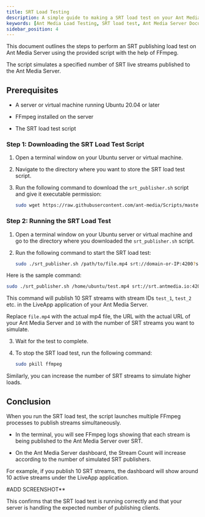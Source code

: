 ```yaml
---
title: SRT Load Testing 
description: A simple guide to making a SRT load test on your Ant Media Server.
keywords: [Ant Media Load Testing, SRT load test, Ant Media Server Documentation, Ant Media Server Tutorials]
sidebar_position: 4
---
```


This document outlines the steps to perform an SRT publishing load test on Ant Media Server using the provided script with the help of FFmpeg.

The script simulates a specified number of SRT live streams published to the Ant Media Server.

## Prerequisites

- A server or virtual machine running Ubuntu 20.04 or later

- FFmpeg installed on the server

- The SRT load test script

### Step 1: Downloading the SRT Load Test Script

1. Open a terminal window on your Ubuntu server or virtual machine.

2. Navigate to the directory where you want to store the SRT load test script.

3. Run the following command to download the `srt_publisher.sh` script and give it executable permission:

     ```bash
     sudo wget https://raw.githubusercontent.com/ant-media/Scripts/master/load-testing/srt_publisher.sh && sudo chmod +x srt_publisher.sh
     ```

### Step 2: Running the SRT Load Test

1. Open a terminal window on your Ubuntu server or virtual machine and go to the directory where you downloaded the `srt_publisher.sh` script.

2. Run the following command to start the SRT load test:
     ```bash
     sudo ./srt_publisher.sh /path/to/file.mp4 srt://domain-or-IP:4200?streamid=AppName/streamId 10
     ```

  Here is the sample command:

  ```bash
  sudo ./srt_publisher.sh /home/ubuntu/test.mp4 srt://srt.antmedia.io:4200?streamid=LiveApp/test 10
  ```
     
  This command will publish 10 SRT streams with stream IDs `test_1`, `test_2` etc. in the LiveApp application of your Ant Media Server.

  Replace `file.mp4` with the actual mp4 file, the URL with the actual URL of your Ant Media Server and `10` with the number of SRT streams you want to simulate.

3. Wait for the test to complete.

4. To stop the SRT load test, run the following command:

     ```bash
     sudo pkill ffmpeg
     ```

Similarly, you can increase the number of SRT streams to simulate higher loads.


## Conclusion

When you run the SRT load test, the script launches multiple FFmpeg processes to publish streams simultaneously.

* In the terminal, you will see FFmpeg logs showing that each stream is being published to the Ant Media Server over SRT.

* On the Ant Media Server dashboard, the Stream Count will increase according to the number of simulated SRT publishers.

For example, if you publish 10 SRT streams, the dashboard will show around 10 active streams under the LiveApp application.

#ADD SCREENSHOT**

This confirms that the SRT load test is running correctly and that your server is handling the expected number of publishing clients.